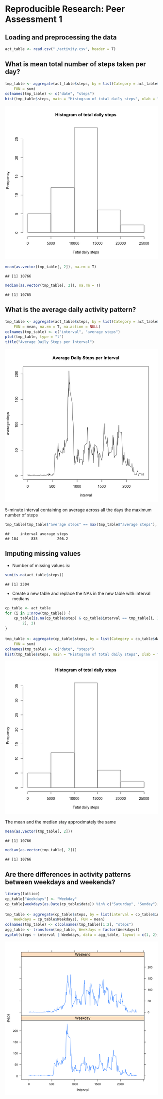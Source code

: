 # Reproducible Research: Peer Assessment 1


## Loading and preprocessing the data

```r
act_table <- read.csv("./activity.csv", header = T)
```


## What is mean total number of steps taken per day?

```r
tmp_table <- aggregate(act_table$steps, by = list(Category = act_table$date), 
    FUN = sum)
colnames(tmp_table) <- c("date", "steps")
hist(tmp_table$steps, main = "Histogram of total daily steps", xlab = "Total daily steps")
```

![plot of chunk unnamed-chunk-2](figure/unnamed-chunk-2.png) 

```r
mean(as.vector(tmp_table[, 2]), na.rm = T)
```

```
## [1] 10766
```

```r
median(as.vector(tmp_table[, 2]), na.rm = T)
```

```
## [1] 10765
```


## What is the average daily activity pattern?

```r
tmp_table <- aggregate(act_table$steps, by = list(Category = act_table$interval), 
    FUN = mean, na.rm = T, na.action = NULL)
colnames(tmp_table) <- c("interval", "average steps")
plot(tmp_table, type = "l")
title("Average Daily Steps per Interval")
```

![plot of chunk unnamed-chunk-3](figure/unnamed-chunk-3.png) 


5-minute interval containing on average across all the days the maximum number of steps

```r
tmp_table[tmp_table$"average steps" == max(tmp_table$"average steps"), ]
```

```
##     interval average steps
## 104      835         206.2
```

## Imputing missing values

- Number of missing values is: 

```r
sum(is.na(act_table$steps))
```

```
## [1] 2304
```

 - Create a new table and replace the NAs in the new table with interval medians

```r
cp_table <- act_table
for (i in 1:nrow(tmp_table)) {
    cp_table[is.na(cp_table$step) & cp_table$interval == tmp_table[i, 1], 1] <- round(tmp_table[i, 
        2], 2)
}

tmp_table <- aggregate(cp_table$steps, by = list(Category = cp_table$date), 
    FUN = sum)
colnames(tmp_table) <- c("date", "steps")
hist(tmp_table$steps, main = "Histogram of total daily steps", xlab = "Total daily steps")
```

![plot of chunk unnamed-chunk-6](figure/unnamed-chunk-6.png) 

The mean and the median stay approximately the same

```r
mean(as.vector(tmp_table[, 2]))
```

```
## [1] 10766
```

```r
median(as.vector(tmp_table[, 2]))
```

```
## [1] 10766
```


## Are there differences in activity patterns between weekdays and weekends?

```r
library(lattice)
cp_table["Weekdays"] <- "Weekday"
cp_table[weekdays(as.Date(cp_table$date)) %in% c("Saturday", "Sunday"), 4] <- "Weekend"

tmp_table <- aggregate(cp_table$steps, by = list(interval = cp_table$interval, 
    Weekdays = cp_table$Weekdays), FUN = mean)
colnames(tmp_table) <- c(colnames(tmp_table)[1:2], "steps")
agg_table <- transform(tmp_table, Weekdays = factor(Weekdays))
xyplot(steps ~ interval | Weekdays, data = agg_table, layout = c(1, 2), type = "l")
```

![plot of chunk unnamed-chunk-8](figure/unnamed-chunk-8.png) 

```r

```



